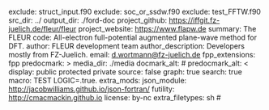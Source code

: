 exclude: struct_input.f90
exclude: soc_or_ssdw.f90
exclude: test_FFTW.f90
src_dir: ../
output_dir: ./ford-doc
project_github: https://iffgit.fz-juelich.de/fleur/fleur
project_website: https://www.flapw.de
summary: The FLEUR code: All-electron full-potential augmented plane-wave method for DFT.
author: FLEUR development team 
author_description: Developers mostly from FZ-Juelich.
email: d.wortmann@fz-juelich.de
fpp_extensions: fpp
predocmark: >
media_dir: ./media
docmark_alt: #
predocmark_alt: <
display: public
         protected
         private
source: false
graph: true
search: true
macro: TEST
       LOGIC=.true.
extra_mods: json_module: http://jacobwilliams.github.io/json-fortran/
            futility: http://cmacmackin.github.io
license: by-nc
extra_filetypes: sh #

